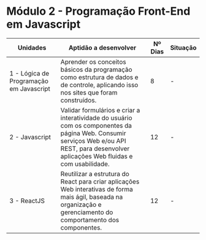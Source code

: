 # Módulo 2 - Programação Front-End em Javascript

| Unidades                                | Aptidão a desenvolver                                                                                                                                                                     | Nº Dias | Situação |
|-----------------------------------------|-------------------------------------------------------------------------------------------------------------------------------------------------------------------------------------------|---------|----------|
| 1 - Lógica de Programação em Javascript | Aprender os conceitos básicos da programação como estrutura de dados e de controle, aplicando isso nos sites que foram construídos.                                                       | 8       | -        |
| 2 - Javascript                          | Validar formulários e criar a interatividade do usuário com os componentes da página Web. Consumir serviços Web e/ou API REST, para desenvolver aplicações Web fluidas e com usabilidade. | 12      | -        |
| 3 - ReactJS                             | Reutilizar a estrutura do React para criar aplicações Web interativas de forma mais ágil, baseada na organização e gerenciamento do comportamento dos componentes.                        | 12      | -        |

